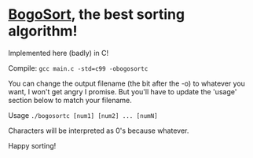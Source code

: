 # [BogoSort](https://en.wikipedia.org/wiki/Bogosort), the best sorting algorithm!

Implemented here (badly) in C!

Compile: `gcc main.c -std=c99 -obogosortc`

You can change the output filename (the bit after the -o) to whatever you want, I won't get angry I promise. But you'll have to 
update the 'usage' section below to match your filename. 

Usage `./bogosortc [num1] [num2] ... [numN]`

Characters will be interpreted as 0's because whatever. 

Happy sorting!
